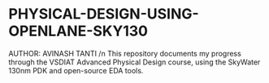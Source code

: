 # PHYSICAL-DESIGN-USING-OPENLANE-SKY130
AUTHOR: AVINASH TANTI
/n
This repository documents my progress through the VSDIAT Advanced Physical Design course, using the SkyWater 130nm PDK and open-source EDA tools.
